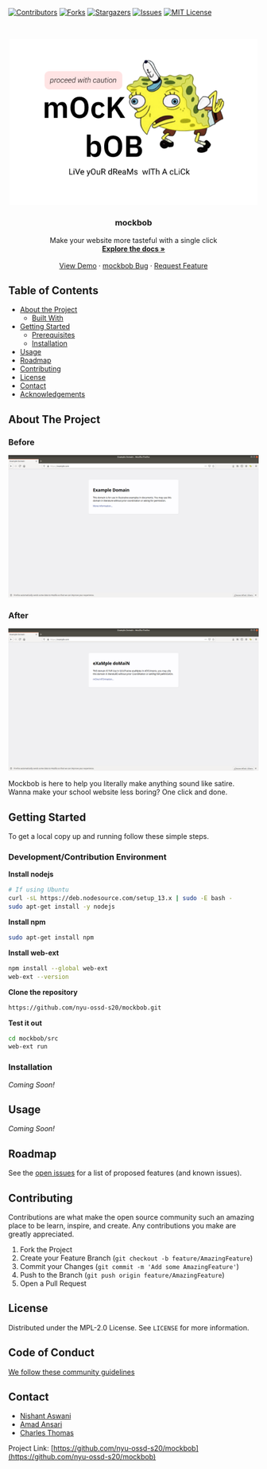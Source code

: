 <!--
*** Thanks for checking out this README Template. If you have a suggestion that would
*** make this better, please fork the repository and create a pull request or simply open
*** an issue with the tag "enhancement".
*** Thanks again! Now go create something AMAZING! :D
***
***
***
*** To avoid retyping too much info. Do a search and replace for the following:
*** nyu-ossd-s20, repository, twitter_handle, email
-->

<!-- PROJECT SHIELDS -->
<!--
*** I'm using markdown "reference style" links for readability.
*** Reference links are enclosed in brackets [ ] instead of parentheses ( ).
*** See the bottom of this document for the declaration of the reference variables
*** for contributors-url, forks-url, etc. This is an optional, concise syntax you may use.
*** https://www.markdownguide.org/basic-syntax/#reference-style-links
-->
[![Contributors][contributors-shield]][contributors-url]
[![Forks][forks-shield]][forks-url]
[![Stargazers][stars-shield]][stars-url]
[![Issues][issues-shield]][issues-url]
[![MIT License][license-shield]][license-url]

<!-- PROJECT LOGO -->
<br />
<p align="center">
  <a href="https://github.com/nyu-ossd-s20/mockbob">
    <img src="images/mockbob.png" alt="Logo" width="500">
  </a>

  <h3 align="center">mockbob</h3>

  <p align="center">
    Make your website more tasteful with a single click
    <br />
    <a href="https://github.com/nyu-ossd-s20/mockbob"><strong>Explore the docs »</strong></a>
    <br />
    <br />
    <a href="https://github.com/nyu-ossd-s20/mockbob">View Demo</a>
    ·
    <a href="https://github.com/nyu-ossd-s20/mockbob/issues">mockbob Bug</a>
    ·
    <a href="https://github.com/nyu-ossd-s20/mockbob/issues">Request Feature</a>
  </p>
</p>



<!-- TABLE OF CONTENTS -->
## Table of Contents

* [About the Project](#about-the-project)
  * [Built With](#built-with)
* [Getting Started](#getting-started)
  * [Prerequisites](#prerequisites)
  * [Installation](#installation)
* [Usage](#usage)
* [Roadmap](#roadmap)
* [Contributing](#contributing)
* [License](#license)
* [Contact](#contact)
* [Acknowledgements](#acknowledgements)


<!-- ABOUT THE PROJECT -->
## About The Project

### Before
![original](images/original_web.png)

### After
![mocked](images/mocked_web.png)

Mockbob is here to help you literally make anything sound like satire. Wanna make your school website less boring? One click and done.

<!-- ### Built With

* []()
* []()
* []() -->

<!-- GETTING STARTED -->
## Getting Started

To get a local copy up and running follow these simple steps.

### Development/Contribution Environment

**Install nodejs**
```sh
# If using Ubuntu
curl -sL https://deb.nodesource.com/setup_13.x | sudo -E bash -
sudo apt-get install -y nodejs
```
**Install npm**
```sh
sudo apt-get install npm
```
**Install web-ext**
```sh
npm install --global web-ext
web-ext --version
```
**Clone the repository**
```sh
https://github.com/nyu-ossd-s20/mockbob.git
```

**Test it out**
```sh
cd mockbob/src
web-ext run
```

### Installation

_Coming Soon!_

<!-- USAGE EXAMPLES -->
## Usage

_Coming Soon!_

<!-- ROADMAP -->
## Roadmap

See the [open issues](https://github.com/nyu-ossd-s20/mockbob/issues) for a list of proposed features (and known issues).

<!-- CONTRIBUTING -->
## Contributing

Contributions are what make the open source community such an amazing place to be learn, inspire, and create. Any contributions you make are greatly appreciated.

1. Fork the Project
2. Create your Feature Branch (`git checkout -b feature/AmazingFeature`)
3. Commit your Changes (`git commit -m 'Add some AmazingFeature'`)
4. Push to the Branch (`git push origin feature/AmazingFeature`)
5. Open a Pull Request


<!-- LICENSE -->
## License

Distributed under the MPL-2.0 License. See `LICENSE` for more information.

<!-- CODE OF CONDUCT -->
## Code of Conduct

[We follow these community guidelines](https://www.mozilla.org/en-US/about/governance/policies/participation/)

<!-- CONTACT -->
## Contact

* [Nishant Aswani](https://github.com/niniack)
* [Amad Ansari](https://github.com/amad-a)
* [Charles Thomas](https://github.com/Charleshthomasiii)

Project Link: [https://github.com/nyu-ossd-s20/mockbob](https://github.com/nyu-ossd-s20/mockbob)

<!-- ACKNOWLEDGEMENTS -->
<!-- ## Acknowledgements

* []()
* []()
* []() -->

<!-- MARKDOWN LINKS & IMAGES -->
<!-- https://www.markdownguide.org/basic-syntax/#reference-style-links -->
[contributors-shield]: https://img.shields.io/github/contributors/nyu-ossd-s20/mockbob.svg?style=flat-square
[contributors-url]: https://github.com/nyu-ossd-s20/mockbob/graphs/contributors
[forks-shield]: https://img.shields.io/github/forks/nyu-ossd-s20/mockbob.svg?style=flat-square
[forks-url]: https://github.com/nyu-ossd-s20/mockbob/network/members
[stars-shield]: https://img.shields.io/github/stars/nyu-ossd-s20/mockbob.svg?style=flat-square
[stars-url]:https://github.com/nyu-ossd-s20/mockbob/stargazers
[issues-shield]: https://img.shields.io/github/issues/nyu-ossd-s20/dropmoji.svg?style=flat-square
[issues-url]: https://github.com/nyu-ossd-s20/dropmoji/issues
[license-shield]: https://img.shields.io/github/license/nyu-ossd-s20/dropmoji.svg?style=flat-square
[license-url]: https://github.com/nyu-ossd-s20/dropmoji/blob/master/LICENSE
[product-screenshot]: images/screenshot.png
